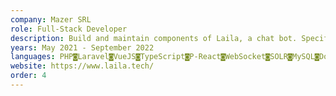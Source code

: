 ```yaml
---
company: Mazer SRL
role: Full-Stack Developer
description: Build and maintain components of Laila, a chat bot. Specifically, a customer-facing CRM to see Laila's performance, the chat bot widget, integrative plugins (for platforms such as WordPres, PrestaShop and OpenCart) and mobile application development.
years: May 2021 - September 2022
languages: PHP◙Laravel◙VueJS◙TypeScript◙P-React◙WebSocket◙SOLR◙MySQL◙Docker◙AWS◙Git◙GitHub
website: https://www.laila.tech/
order: 4
---
```


